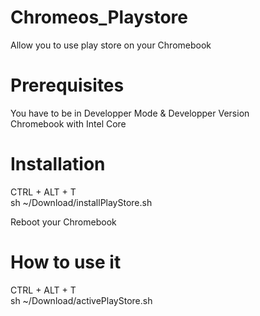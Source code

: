 # Chromeos_Playstore 
Allow you to use play store on your Chromebook  

# Prerequisites 
You have to be in Developper Mode & Developper Version  
Chromebook with Intel Core 

# Installation  
CTRL + ALT + T   
sh ~/Download/installPlayStore.sh  
 
Reboot your Chromebook  

# How to use it 
CTRL + ALT + T  
sh ~/Download/activePlayStore.sh 
